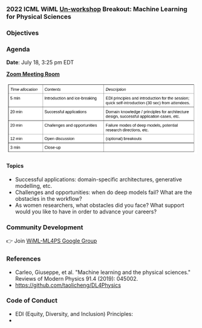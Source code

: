 ### 2022 ICML WiML [Un-workshop](https://sites.google.com/wimlworkshop.org/wiml-unworkshop2022/) Breakout: Machine Learning for Physical Sciences

### Objectives

### Agenda

**Date**: July 18, 3:25 pm EDT

[**Zoom Meeting Room**](https://umontreal.zoom.us/j/87026523803?pwd=N2xDVUpyanRIVTNsbThnY0QyTmdMUT09)

![](assets/ML4PS-agenda.png)

#### Topics
* Successful applications: domain-specific architectures, generative modelling, etc. 
* Challenges and opportunities: when do deep models fail? What are the obstacles in the workflow? 
* As women researchers, what obstacles did you face? What support would you like to have in order to advance your careers?

### Community Development

:point_right: Join [WiML-ML4PS Google Group](https://groups.google.com/g/wiml-ml4ps)

### References

* Carleo, Giuseppe, et al. "Machine learning and the physical sciences." Reviews of Modern Physics 91.4 (2019): 045002.
* https://github.com/taolicheng/DL4Physics

### Code of Conduct
* EDI (Equity, Diversity, and Inclusion) Principles:
* 
